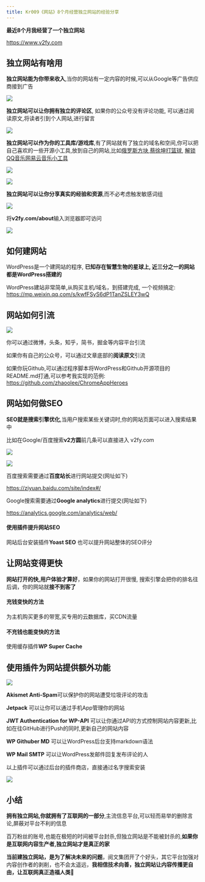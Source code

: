 ```yaml
---
title: Kr009《网站》8个月经营独立网站的经验分享
---
```


**最近8个月我经营了一个独立网站** 

https://www.v2fy.com

## 独立网站有啥用

**独立网站能为你带来收入**,当你的网站有一定内容的时候,可以从Google等广告供应商接到广告

![](https://www.v2fy.com/asset/kr-000004-wordpress/v2fyadsence.png)

**独立网站可以让你拥有独立的评论区**, 如果你的公众号没有评论功能, 可以通过阅读原文,将读者引到个人网站,进行留言

![](https://www.v2fy.com/asset/kr-000004-wordpress/v2fy-pinglun.png)


**独立网站可以作为你的工具库/游戏库**,有了网站就有了独立的域名和空间,你可以把自己喜欢的一些开源小工具,放到自己的网站,比如[俄罗斯方块](https://www.v2fy.com/game/tetris/),[蔡徐坤打篮球](https://www.v2fy.com/game/cxk-ball/), [解锁QQ音乐网易云音乐小工具](https://www.v2fy.com/game/cxk-ball/)



![](https://www.v2fy.com/asset/kr-000004-wordpress/v2fy-c.png)

![](https://www.v2fy.com/asset/kr-000004-wordpress/v2fy-els.png)




**独立网站可以让你分享真实的经验和资源**,而不必考虑触发敏感词组


![](https://www.v2fy.com/asset/kr-000004-wordpress/v2fy-s.png)

将**v2fy.com/about**输入浏览器即可访问


![](https://www.v2fy.com/asset/kr-000004-wordpress/v2fy-ziyuan.png)


## 如何建网站

WordPress是一个建网站的程序, **已知存在智慧生物的星球上, 近三分之一的网站都是WordPress搭建的**


WordPress建站非常简单,从购买主机/域名，到搭建完成, 一个视频搞定: https://mp.weixin.qq.com/s/kwfFSyS6dP1TanZSLEY3wQ

## 网站如何引流

![](https://www.v2fy.com/asset/kr-000004-wordpress/v2fy-baidutongji.png)

你可以通过微博，头条，知乎，简书，掘金等内容平台引流

如果你有自己的公众号，可以通过文章底部的**阅读原文**引流

如果你玩Github,可以通过程序脚本将WordPress和Github开源项目的README.md打通,可以参考我实现的范例: https://github.com/zhaoolee/ChromeAppHeroes

## 网站如何做SEO

**SEO就是搜索引擎优化**,当用户搜索某些关键词时,你的网站页面可以进入搜索结果中

比如在Google/百度搜索**v2方圆**前几条可以直接进入 v2fy.com

![](https://www.v2fy.com/asset/kr-000004-wordpress/v2fy-google.png)

![](https://www.v2fy.com/asset/kr-000004-wordpress/v2fy-baidu.png)


百度搜索需要通过**百度站长**进行网站提交(网址如下)

https://ziyuan.baidu.com/site/index#/

Google搜索需要通过**Google analytics**进行提交(网址如下)

https://analytics.google.com/analytics/web/

#### 使用插件提升网站SEO

网站后台安装插件**Yoast SEO** 也可以提升网站整体的SEO评分


## 让网站变得更快

**网站打开的快,用户体验才算好**，如果你的网站打开很慢, 搜索引擎会把你的排名往后调，你的网站就**接不到客了**

#### 充钱变快的方法

为主机购买更多的带宽,买专用的云数据库，买CDN流量

#### 不充钱也能变快的方法

使用缓存插件**WP Super Cache**


## 使用插件为网站提供额外功能

![](https://www.v2fy.com/asset/kr-000004-wordpress/v2fy-back.png)

**Akismet Anti-Spam**可以保护你的网站遭受垃圾评论的攻击

**Jetpack** 可以让你可以通过手机App管理你的网站

**JWT Authentication for WP-API** 可以让你通过API的方式控制网站内容更新,比如在往GitHub进行Push的同时,更新自己的网站内容

**WP Githuber MD** 可以让WordPress后台支持markdown语法


**WP Mail SMTP** 可以让WordPress发邮件回复发布评论的人



以上插件可以通过后台的插件商店，直接通过名字搜索安装

![](https://www.v2fy.com/asset/kr-000004-wordpress/v2fy-more-plugin.png)


## 小结

**拥有独立网站,你就拥有了互联网的一部分**,主流信息平台,可以轻而易举的删除言论,屏蔽对平台不利的信息

百万粉丝的账号,也能在极短的时间被平台封杀,但独立网站是不能被封杀的,**如果你是互联网内容生产者,独立网站才是真正的家**

**当前建独立网站，是为了解决未来的问题**，阅文集团开了个好头，其它平台加强对内容创作者的剥削，也不会太遥远，**我相信技术向善，独立网站让内容传播更自由，让互联网真正造福人类**

